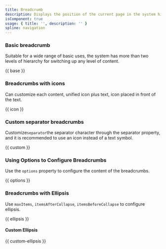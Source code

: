 ```yaml
---
title: Breadcrumb
description: Displays the position of the current page in the system hierarchy, and can return to any previous page level.
isComponent: true
usage: { title: '', description: '' }
spline: navigation
---
```


### Basic breadcrumb

Suitable for a wide range of basic uses, the system has more than two levels of hierarchy for switching up any level of content.

{{ base }}

### Breadcrumbs with icons

Can customize each content, unified icon plus text, icon placed in front of the text.

{{ icon }}

### Custom separator breadcrumbs

Customize`separator`the separator character through the separator property, and it is recommended to use an icon instead of a text symbol.

{{ custom }}

<!-- ### Breadcrumbs with Dropdown
Breadcrumbs support dropdown menus. It is recommended to avoid using breadcrumbs separators with dropdowns.。

{{ dropdown }} -->

### Using Options to Configure Breadcrumbs

Use the `options` property to configure the content of the breadcrumbs.

{{ options }}

### Breadcrumbs with Ellipsis

Use `maxItems`, `itemsAfterCollapse`, `itemsBeforeCollapse` to configure ellipsis.

{{ ellipsis }}

#### Custom Ellipsis

{{ custom-ellipsis }}
